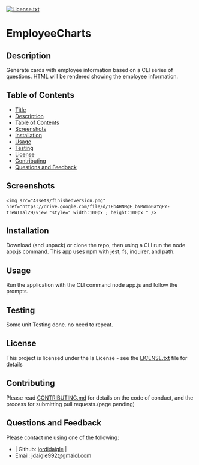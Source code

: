  [license-shield]: https://img.shields.io/github/license/jordidaigle/EmployeeCharts.svg?style=flat-square
  [license-url]: https://github.com/jordidaigle/EmployeeCharts/blob/master/LICENSE.txt
  [![License.txt][license-shield]][license-url]
  # EmployeeCharts
  ## Description
  Generate cards with employee information based on a CLI series of questions. HTML will be rendered showing the employee information.
  ## Table of Contents
  - [Title](#title)
  - [Description](#description)
  - [Table of Contents](#table-of-contents)
  - [Screenshots](#screenshots)
  - [Installation](#installation)
  - [Usage](#usage)
  - [Testing](#testing)
  - [License](#license)
  - [Contributing](#contributing)
  - [Questions and Feedback](#questions-and-feedback)
  ## Screenshots
   
    <img src="Assets/finishedversion.png" href="https://drive.google.com/file/d/1Eb4HNMgE_bNMWmn0aYqPY-treWIIalZH/view "style=" width:100px ; height:100px " />
  
  ## Installation
  Download (and unpack) or clone the repo, then using a CLI run the node app.js command.
  This app uses npm with jest, fs, inquirer, and path.
  ## Usage
  Run the application with the CLI command node app.js and follow the prompts.
  ## Testing
  Some unit Testing done. no need to repeat.
  ## License
  This project is licensed under the la License - see the [LICENSE.txt](https://github.com/jordidaigle/EmployeeCharts/blob/master/License.txt) file for details
  ## Contributing
  Please read [CONTRIBUTING.md](https://github.com/jordidaigle/EmployeeCharts/blob/master/CONTRIBUTING.md) for details on the code of conduct, and the process for submitting pull requests.(page pending)
  ## Questions and Feedback
  Please contact me using one of the following:
  
  - | Github: [jordidaigle](https://gist.github.com/jordidaigle) |
  - Email: jdaigle992@gmaiol.com
  

